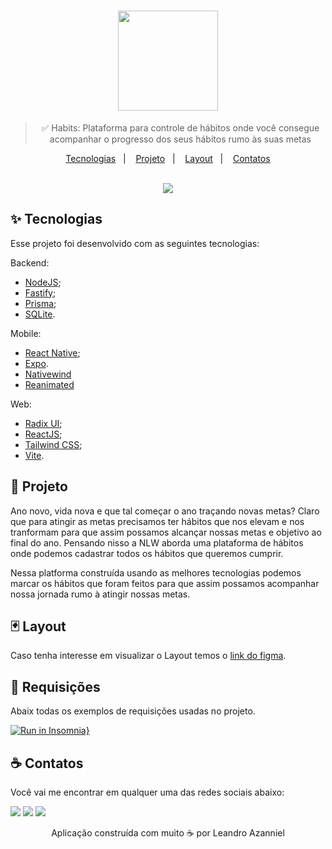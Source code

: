 <div align="center">
  <h1>
    <img width="160" src="https://user-images.githubusercontent.com/71537090/214677167-2e9f5abe-2268-4b86-8598-ad53ff883f51.png" />
  </h1>
  
  > ✅ Habits: Plataforma para controle de hábitos onde você consegue acompanhar o progresso dos seus hábitos rumo às suas metas
  
  <p align="center">
    <a href="#-tecnologias">Tecnologias</a>&nbsp;&nbsp;&nbsp;|&nbsp;&nbsp;&nbsp;
    <a href="#-projeto">Projeto</a>&nbsp;&nbsp;&nbsp;|&nbsp;&nbsp;&nbsp;
    <a href="#-layout">Layout</a>&nbsp;&nbsp;&nbsp;|&nbsp;&nbsp;&nbsp;
    <a href="#-contatos">Contatos</a>
  </p>
  
  <br />
 
  <img src="https://user-images.githubusercontent.com/71537090/214677448-2d420315-4736-49ff-97f8-6614b1e32310.png" />
</div>

## ✨ Tecnologias

Esse projeto foi desenvolvido com as seguintes tecnologias:

Backend:
- [NodeJS](https://nodejs.org/en/);
- [Fastify](https://www.fastify.io/);
- [Prisma](https://www.prisma.io/);
- [SQLite](https://www.sqlite.org/index.html).

Mobile:
- [React Native](https://reactnative.dev/);
- [Expo](https://docs.expo.dev/).
- [Nativewind](https://www.nativewind.dev/)
- [Reanimated](https://docs.swmansion.com/react-native-reanimated/)

Web: 
- [Radix UI](https://www.radix-ui.com/);
- [ReactJS](https://pt-br.reactjs.org/);
- [Tailwind CSS](https://tailwindcss.com/);
- [Vite](https://vitejs.dev/).

## 🧪 Projeto

Ano novo, vida nova e que tal começar o ano traçando novas metas? Claro que para atingir as metas precisamos ter hábitos que nos elevam e nos tranformam para que assim
possamos alcançar nossas metas e objetivo ao final do ano. Pensando nisso a NLW aborda uma plataforma de hábitos onde podemos cadastrar todos os hábitos que 
queremos cumprir. 

Nessa platforma construída usando as melhores tecnologias podemos marcar os hábitos que foram feitos para que assim possamos acompanhar nossa jornada rumo à atingir nossas metas.

## 🃏 Layout

Caso tenha interesse em visualizar o Layout temos o [link do figma](https://www.figma.com/file/dXo7vfdheY0HOCTYdJ8Qej/Habits---NLW-IGNITE?node-id=6%3A344&t=gi2JHCST9i8AQyjI-1).

## 🤿 Requisições

Abaix todas os exemplos de requisições usadas no projeto.

[![Run in Insomnia}](https://insomnia.rest/images/run.svg)](https://insomnia.rest/run/?label=&uri=https%3A%2F%2Fgithub.com%2FAzanniel%2Fnodejs-fundamentals%2Fblob%2Fmain%2F.github%2FInsomnia_2023-01-15.json)

## ☕ Contatos

Você vai me encontrar em qualquer uma das redes sociais abaixo:

<a href = "mailto: leo.azannielttt@gmail.com"><img src="https://img.shields.io/badge/-Gmail-%23EA4335?style=for-the-badge&logo=gmail&logoColor=white" target="_blank" margin-right="10px"></a>
<a href="https://www.linkedin.com/in/leandroazanniel/" target="_blank"><img src="https://img.shields.io/badge/-LinkedIn-%230077B5?style=for-the-badge&logo=linkedin&logoColor=white" target="_blank"></a>
<a href="https://api.whatsapp.com/send?phone=5592985406269" target="_blank"><img src="https://img.shields.io/badge/-WhatsApp-%25D366?style=for-the-badge&logo=whatsapp&logoColor=white" target="_blank"></a>


<p align="center">Aplicação construída com muito ☕ por Leandro Azanniel</p>
